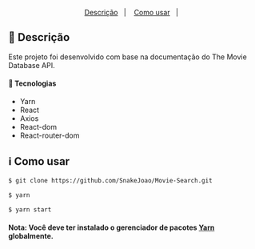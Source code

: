 <p align="center">
  <a href="#page_with_curl-descrição">Descrição</a>&nbsp;&nbsp;&nbsp;|&nbsp;&nbsp;&nbsp;
  <a href="#information_source-como-usar">Como usar</a>&nbsp;&nbsp;&nbsp;|&nbsp;&nbsp;&nbsp;
</p>

## :page_with_curl: Descrição

Este projeto foi desenvolvido com base na documentação do The Movie Database API.

#### :rocket: Tecnologias

- Yarn
- React
- Axios
- React-dom
- React-router-dom

## :information_source: Como usar

```bash
$ git clone https://github.com/SnakeJoao/Movie-Search.git

$ yarn

$ yarn start
```

#### Nota: Você deve ter instalado o gerenciador de pacotes [Yarn](https://yarnpkg.com/) globalmente.
